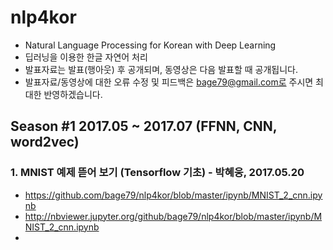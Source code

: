 # nlp4kor
- Natural Language Processing for Korean with Deep Learning
- 딥러닝을 이용한 한글 자연어 처리
- 발표자료는 발표(행아웃) 후 공개되며, 동영상은 다음 발표할 때 공개됩니다.
- 발표자료/동영상에 대한 오류 수정 및 피드백은 bage79@gmail.com로 주시면 최대한 반영하겠습니다.

## Season #1 2017.05 ~ 2017.07 (FFNN, CNN, word2vec)

### 1. MNIST 예제 뜯어 보기 (Tensorflow 기초) - 박혜웅, 2017.05.20
- https://github.com/bage79/nlp4kor/blob/master/ipynb/MNIST_2_cnn.ipynb 
- http://nbviewer.jupyter.org/github/bage79/nlp4kor/blob/master/ipynb/MNIST_2_cnn.ipynb
-  
